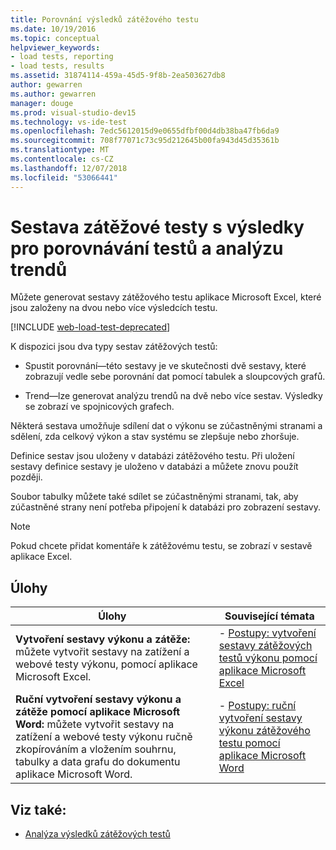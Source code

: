 ```yaml
---
title: Porovnání výsledků zátěžového testu
ms.date: 10/19/2016
ms.topic: conceptual
helpviewer_keywords:
- load tests, reporting
- load tests, results
ms.assetid: 31874114-459a-45d5-9f8b-2ea503627db8
author: gewarren
ms.author: gewarren
manager: douge
ms.prod: visual-studio-dev15
ms.technology: vs-ide-test
ms.openlocfilehash: 7edc5612015d9e0655dfbf00d4db38ba47fb6da9
ms.sourcegitcommit: 708f77071c73c95d212645b00fa943d45d35361b
ms.translationtype: MT
ms.contentlocale: cs-CZ
ms.lasthandoff: 12/07/2018
ms.locfileid: "53066441"
---
```

# <a name="report-load-tests-results-for-test-comparisons-or-trend-analysis"></a>Sestava zátěžové testy s výsledky pro porovnávání testů a analýzu trendů

Můžete generovat sestavy zátěžového testu aplikace Microsoft Excel, které jsou založeny na dvou nebo více výsledcích testu.

[!INCLUDE [web-load-test-deprecated](includes/web-load-test-deprecated.md)]

K dispozici jsou dva typy sestav zátěžových testů:

- Spustit porovnání&mdash;této sestavy je ve skutečnosti dvě sestavy, které zobrazují vedle sebe porovnání dat pomocí tabulek a sloupcových grafů.

- Trend&mdash;lze generovat analýzu trendů na dvě nebo více sestav. Výsledky se zobrazí ve spojnicových grafech.

Některá sestava umožňuje sdílení dat o výkonu se zúčastněnými stranami a sdělení, zda celkový výkon a stav systému se zlepšuje nebo zhoršuje.

Definice sestav jsou uloženy v databázi zátěžového testu. Při uložení sestavy definice sestavy je uloženo v databázi a můžete znovu použít později.

Soubor tabulky můžete také sdílet se zúčastněnými stranami, tak, aby zúčastněné strany není potřeba připojení k databázi pro zobrazení sestavy.

> [!NOTE]
> Pokud chcete přidat komentáře k zátěžovému testu, se zobrazí v sestavě aplikace Excel.

## <a name="tasks"></a>Úlohy

|Úlohy|Související témata|
|-|-|
|**Vytvoření sestavy výkonu a zátěže:** můžete vytvořit sestavy na zatížení a webové testy výkonu, pomocí aplikace Microsoft Excel.|- [Postupy: vytvoření sestavy zátěžových testů výkonu pomocí aplikace Microsoft Excel](../test/how-to-create-load-test-performance-reports-using-microsoft-excel.md)|
|**Ruční vytvoření sestavy výkonu a zátěže pomocí aplikace Microsoft Word:** můžete vytvořit sestavy na zatížení a webové testy výkonu ručně zkopírováním a vložením souhrnu, tabulky a data grafu do dokumentu aplikace Microsoft Word.|- [Postupy: ruční vytvoření sestavy výkonu zátěžového testu pomocí aplikace Microsoft Word](../test/how-to-manually-create-a-load-test-performance-report-using-microsoft-word.md)|

## <a name="see-also"></a>Viz také:

- [Analýza výsledků zátěžových testů](../test/analyze-load-test-results-using-the-load-test-analyzer.md)